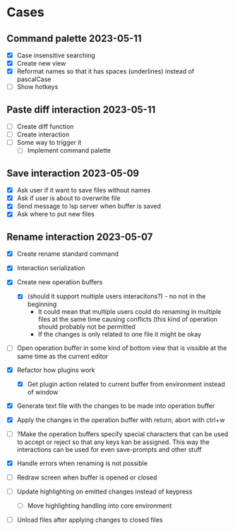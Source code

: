 

# Cases

## Command palette 2023-05-11
- [x] Case insensitive searching
- [x] Create new view
- [x] Reformat names so that it has spaces (underlines) instead of pascalCase
- [ ] Show hotkeys

## Paste diff interaction 2023-05-11
- [ ] Create diff function
- [ ] Create interaction
- [ ] Some way to trigger it
   - [ ] Implement command palette

## Save interaction 2023-05-09
- [x] Ask user if it want to save files without names
- [x] Ask if user is about to overwrite file
- [x] Send message to lsp server when buffer is saved
- [x] Ask where to put new files

## Rename interaction 2023-05-07

- [x] Create rename standard command
- [x] Interaction serialization
- [x] Create new operation buffers
   - [x] (should it support multiple users interacitons?) - no not in the beginning
      - It could mean that multiple users could do renaming in multiple files at
        the same time causing conflicts (this kind of operation should probably
        not be permitted
      - If the changes is only related to one file it might be okay
- [ ] Open operation buffer in some kind of bottom view that is vissible at the same time as
      the current editor
- [x] Refactor how plugins work
   - [x] Get plugin action related to current buffer from environment instead of window
- [x] Generate text file with the changes to be made into operation buffer
- [x] Apply the changes in the operation buffer with return, abort with ctrl+w
- [ ] ?Make the operation buffers specify special characters that can be used to 
      accept or reject so that any keys kan be assigned.
      This way the interactions can be used for even save-prompts and other stuff
- [x] Handle errors when renaming is not possible
- [ ] Redraw screen when buffer is opened or closed
- [ ] Update highlighting on emitted changes instead of keypress
    - [ ] Move highlighting handling into core environment
- [ ] Unload files after applying changes to closed files


